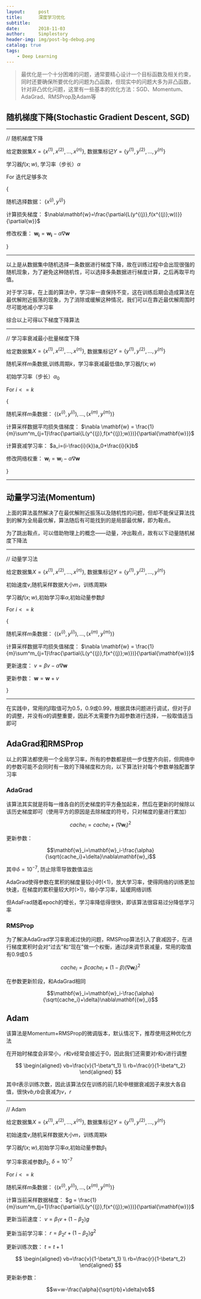 ```yaml
---
layout:     post
title:      深度学习优化
subtitle:   
date:       2018-11-03
author:     Simplestory
header-img: img/post-bg-debug.png
catalog: true
tags:
    - Deep Learning
---
```


>最优化是一个十分困难的问题，通常要精心设计一个目标函数及相关约束，同时还要确保所要优化的问题为凸函数，但现实中的问题大多为非凸函数，针对非凸优化问题，这里有一些基本的优化方法：SGD、Momentum、AdaGrad、RMSProp及Adam等

## 随机梯度下降(Stochastic Gradient Descent, SGD)

---

// 随机梯度下降

给定数据集$X=\{x^{(1)},x^{(2)},...,x^{(n)}\}$, 数据集标记$Y=\{y^{(1)}, y^{(2)},...,y^{(n)}\}$

学习器$f(x;w)$, 学习率（步长）$\alpha$

For 迭代足够多次

{

随机选择数据： $\{x^{(j)}, y^{(j)}\}$

计算损失梯度： $\nabla\mathbf{w}=\frac{\partial{L(y^{(j)},f(x^{(j)};w))}}{\partial{w}}$

修改权重： $\mathbf{w_i}=\mathbf{w_i}-\alpha\nabla\mathbf{w}$

}

---

以上是从数据集中随机选择一条数据进行梯度下降，故在训练过程中会出现很强的随机现象，为了避免这种随机性，可以选择多条数据进行梯度计算，之后再取平均值。

对于学习率，在上面的算法中，学习率一直保持不变，这在训练后期会造成算法在最优解附近振荡的现象，为了消除或缓解这种情况，我们可以在靠近最优解周围时尽可能地减小学习率

综合以上可得以下梯度下降算法

---

// 学习率衰减最小批量梯度下降

给定数据集$X=\{x^{(1)},x^{(2)},...,x^{(n)}\}$, 数据集标记$Y=\{y^{(1)}, y^{(2)},...,y^{(n)}\}$

随机采样$m$条数据,训练周期$k$，学习率衰减最低值$b$,学习器$f(x;w)$

初始学习率（步长）$\alpha_0$

For $i <= k$

{

随机采样$m$条数据： $\{(x^{(i)},y^{(i)}),...,(x^{(m)},y^{(m)})\}$

计算采样数据平均损失值梯度： $\nabla \mathbf{w} = \frac{1}{m}\sum^m_{j=1}\frac{\partial{L(y^{(j)},f(x^{(j)};w)})}{\partial{\mathbf{w}}}$

计算衰减学习率： $a_i=(i-\frac{i}{k})a_0+\frac{i}{k}b$

修改网络权重： $\mathbf{w}_i=\mathbf{w}_i-\alpha\nabla\mathbf{w}$

}

---

## 动量学习法(Momentum)

上面的算法虽然解决了在最优解附近振荡以及随机性的问题，但却不能保证算法找到的解为全局最优解，算法随后有可能找到的是局部最优解，即为鞍点。

为了跳出鞍点，可以借助物理上的概念——动量，冲出鞍点，故有以下动量随机梯度下降法

---

// 动量学习法

给定数据集$X=\{x^{(1)},x^{(2)},...,x^{(n)}\}$, 数据集标记$Y=\{y^{(1)}, y^{(2)},...,y^{(n)}\}$

初始速度$v$,随机采样数据大小$m$，训练周期$k$

学习器$f(x;w)$,初始学习率$\alpha$,初始动量参数$\beta$

For $i <= k$

{

随机采样$m$条数据： $\{(x^{(i)},y^{(i)}),...,(x^{(m)},y^{(m)})\}$

计算采样数据平均损失值梯度： $\nabla \mathbf{w} = \frac{1}{m}\sum^m_{j=1}\frac{\partial{L(y^{(j)},f(x^{(j)};w)})}{\partial{\mathbf{w}}}$

更新速度： $v=\beta v-\alpha\nabla\mathbf{w}$

更新参数： $\mathbf{w}=\mathbf{w}+v$

}

---

在实践中，常用的$\beta$取值可为0.5，0.9或0.99，根据具体问题进行调试，但对于$\beta$的调整，并没有$\alpha$的调整重要，因此不太需要作为超参数进行选择，一般取值适当即可

## AdaGrad和RMSProp

以上的算法都使用一个全局学习率，所有的参数都是统一步伐整齐向前，但网络中的参数可能不会同时有一致的下降梯度和方向，以下算法针对每个参数单独配置学习率

### AdaGrad

该算法其实就是将每一维各自的历史梯度的平方叠加起来，然后在更新的时候除以该历史梯度即可（使用平方的原因是去除梯度的符号，只对梯度的量进行累加）

$$cache_i = cache_i+(\nabla\mathbf{w}_i)^2$$

更新参数：

$$\mathbf{w}_i=\mathbf{w}_i-\frac{\alpha}{\sqrt{cache_i}+\delta}\nabla\mathbf{w}_i$$

其中$\delta=10^{-7}$, 防止除零导致数值溢出

AdaGrad使得参数在累积的梯度量较小时(<1)，放大学习率，使得网络的训练更加快速，在梯度的累积量较大时(>1)，缩小学习率，延缓网络训练

但AdaFrad随着epoch的增长，学习率降低得很快，即该算法很容易过分降低学习率

### RMSProp

为了解决AdaGrad学习率衰减过快的问题，RMSProp算法引入了衰减因子，在进行梯度累积时会对“过去”和“现在”做一个权衡，通过$\beta$来调节衰减量，常用的取值有0.9或0.5

$$cache_i=\beta cache_i+(1-\beta)(\nabla \mathbf{w}_i)^2$$

在参数更新阶段，和AdaGrad相同

$$\mathbf{w}_i=\mathbf{w}_i-\frac{\alpha}{\sqrt{cache_i}+\delta}\nabla\mathbf{{w}_i}$$

## Adam

该算法是Momentum+RMSProp的微调版本，默认情况下，推荐使用这种优化方法

在开始时梯度会非常小，$r$和$v$经常会接近于0，因此我们还需要对$r$和$v$进行调整

$$
\begin{aligned}
    vb=\frac{v}{1-\beta^t_1} \\
    rb=\frac{r}{1-\beta^t_2}
\end{aligned}
$$

其中$t$表示训练次数，因此该算法仅在训练的前几轮中根据衰减因子来放大各自值，很快$vb$,$rb$会衰减为$v$，$r$

---

// Adam

给定数据集$X=\{x^{(1)},x^{(2)},...,x^{(n)}\}$, 数据集标记$Y=\{y^{(1)}, y^{(2)},...,y^{(n)}\}$

初始速度$v$,随机采样数据大小$m$，训练周期$k$

学习器$f(x;w)$,初始学习率$\alpha$,初始动量参数$\beta_1$

学习率衰减参数$\beta_2$, $\delta=10^{-7}$

For $i <= k$

随机采样$m$条数据： $\{(x^{(i)},y^{(i)}),...,(x^{(m)},y^{(m)})\}$

计算当前采样数据梯度： $g = \frac{1}{m}\sum^m_{j=1}\frac{\partial{L(y^{(j)},f(x^{(j)};w)})}{\partial{\mathbf{w}}}$

更新当前速度： $v=\beta_1 v+(1-\beta_2)g$

更新当前学习率： $r=\beta_2 r+(1-\beta_2)g^2$

更新训练次数： $t=t+1$

$$
\begin{aligned}
    vb=\frac{v}{1-\beta^t_1} \\
    rb=\frac{r}{1-\beta^t_2}
\end{aligned}
$$

更新新参数：

$$w=w-\frac{\alpha}{\sqrt{rb}+\delta}vb$$


